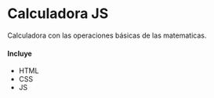 # Calculadora JS

Calculadora con las operaciones básicas de las matematicas.

#### Incluye
* HTML
* CSS
* JS

